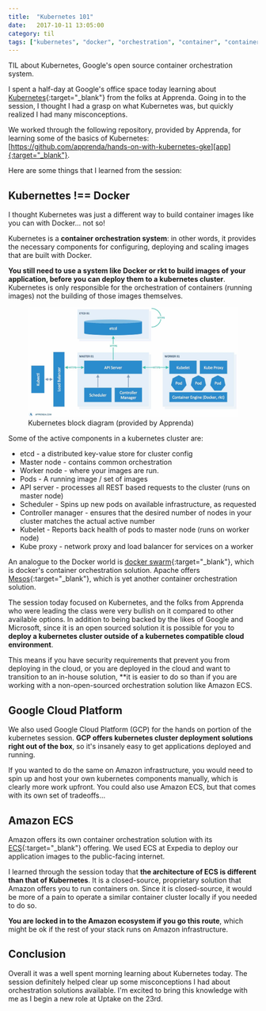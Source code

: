 ```yaml
---
title:  "Kubernetes 101"
date:   2017-10-11 13:05:00
category: til
tags: ["kubernetes", "docker", "orchestration", "container", "containers", "devops", "deployment"]
---
```


TIL about Kubernetes, Google's open source container orchestration system.

I spent a half-day at Google's office space today learning about [Kubernetes][k]{:target="_blank"} from the folks at Apprenda. Going in to the session, I thought I had a grasp on what Kubernetes was, but quickly realized I had many misconceptions.

We worked through the following repository, provided by Apprenda, for learning some of the basics of Kubernetes: [https://github.com/apprenda/hands-on-with-kubernetes-gke][app]{:target="_blank"}.

Here are some things that I learned from the session:

## Kubernettes !== Docker

I thought Kubernetes was just a different way to build container images like you can with Docker... not so!

Kubernetes is a **container orchestration system**: in other words, it provides the necessary components for configuring, deploying and scaling images that are built with Docker.

**You still need to use a system like Docker or rkt to build images of your application, before you can deploy them to a kubernetes cluster**. Kubernetes is only responsible for the orchestration of containers (running images) not the building of those images themselves.

<figure>
	<img src="/assets/images/k8-architecture.jpg">
	<figcaption>Kubernetes block diagram (provided by Apprenda)</figcaption>
</figure>

Some of the active components in a kubernetes cluster are:
  - etcd - a distributed key-value store for cluster config
  - Master node - contains common orchestration
  - Worker node - where your images are run.
  - Pods - A running image / set of images
  - API server - processes all REST based requests to the cluster (runs on master node)
  - Scheduler - Spins up new pods on available infrastructure, as requested
  - Controller manager - ensures that the desired number of nodes in your cluster matches the actual active number
  - Kubelet - Reports back health of pods to master node (runs on worker node)
  - Kube proxy - network proxy and load balancer for services on a worker

An analogue to the Docker world is [docker swarm][swarm]{:target="_blank"}, which is docker's container orchestration solution. Apache offers [Mesos][mesos]{:target="_blank"}, which is yet another container orchestration solution.

The session today focused on Kubernetes, and the folks from Apprenda who were leading the class were very bullish on it compared to other available options. In addition to being backed by the likes of Google and Microsoft, since it is an open sourced solution it is possible for you to **deploy a kubernetes cluster outside of a kubernetes compatible cloud environment**.

This means if you have security requirements that prevent you from deploying in the cloud, or you are deployed in the cloud and want to transition to an in-house solution, **it is easier to do so than if you are working with a non-open-sourced orchestration solution like Amazon ECS.

## Google Cloud Platform

We also used Google Cloud Platform (GCP) for the hands on portion of the kubernetes session. **GCP offers kubernetes cluster deployment solutions right out of the box**, so it's insanely easy to get applications deployed and running.

If you wanted to do the same on Amazon infrastructure, you would need to spin up and host your own kubernetes components manually, which is clearly more work upfront. You could also use Amazon ECS, but that comes with its own set of tradeoffs...

## Amazon ECS

Amazon offers its own container orchestration solution with its [ECS][ecs]{:target="_blank"} offering. We used ECS at Expedia to deploy our application images to the public-facing internet.

I learned through the session today that **the architecture of ECS is different than that of Kubernetes**. It is a closed-source, proprietary solution that Amazon offers you to run containers on. Since it is closed-source, it would be more of a pain to operate a similar container cluster locally if you needed to do so.

**You are locked in to the Amazon ecosystem if you go this route**, which might be ok if the rest of your stack runs on Amazon infrastructure.

## Conclusion

Overall it was a well spent morning learning about Kubernetes today. The session definitely helped clear up some misconceptions I had about orchestration solutions available. I'm excited to bring this knowledge with me as I begin a new role at Uptake on the 23rd.

[k]: https://kubernetes.io/
[swarm]: https://docs.docker.com/engine/swarm/
[mesos]: http://mesos.apache.org/
[ecs]: https://aws.amazon.com/ecs/
